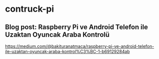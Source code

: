 # contruck-pi

## Blog post: Raspberry Pi ve Android Telefon ile Uzaktan Oyuncak Araba Kontrolü
https://medium.com/@bakituranatmaca/raspberry-pi-ve-android-telefon-ile-uzaktan-oyuncak-araba-kontrol%C3%BC-1-b69129284ab
